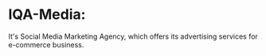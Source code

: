 # IQA-Media:
It's Social Media Marketing Agency, which offers its advertising services for e-commerce business.
